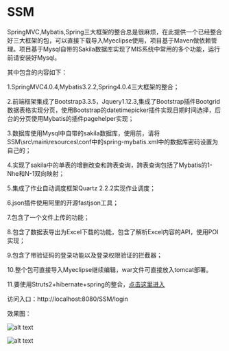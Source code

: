 # SSM
SpringMVC,Mybatis,Spring三大框架的整合总是很麻烦，在此提供一个已经整合好三大框架的包，可以直接下载导入Myeclipse使用，项目基于Maven做依赖管理。项目基于Mysql自带的Sakila数据库实现了MIS系统中常用的多个功能，运行前请安装好Mysql。

其中包含的内容如下：

1.SpringMVC4.0.4,Mybatis3.2.2,Spring4.0.4三大框架的整合；

2.前端框架集成了Bootstrap3.3.5，Jquery1.12.3,集成了Bootstrap插件Bootgrid数据表格实现分页，使用Bootstrap的datetimepicker插件实现日期时间选择，后台的分页使用Mybatis的插件pagehelper实现；

3.数据库使用Mysql中自带的sakila数据库，使用前，请将SSM\src\main\resources\conf中的spring-mybatis.xml中的数据库密码设置为自己的；

4.实现了sakila中的单表的增删改查和跨表查询，跨表查询包括了Mybatis的1-Nhe和N-1双向映射；

5.集成了作业自动调度框架Quartz 2.2.2实现作业调度；

6.json插件使用阿里的开源fastjson工具；

7.包含了一个文件上传的功能；

8.包含了数据表导出为Excel下载的功能，包含了解析Excel内容的API，使用POI实现；

9.包含了带验证码的登录功能以及登录权限验证的拦截器；

10.整个包可直接导入Myeclipse继续编辑，war文件可直接放入tomcat部署。

11.要使用Struts2+hibernate+spring的整合，[点击这里进入](https://github.com/shenzhanwang/SSH_maven)  

访问入口：http://localhost:8080/SSM/login

效果图：

 ![alt text](https://github.com/shenzhanwang/SSM/blob/master/%E6%88%AA%E5%9B%BE/1.png)
 
 ![alt text](https://github.com/shenzhanwang/SSM/blob/master/%E6%88%AA%E5%9B%BE/2.png)


